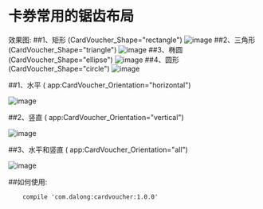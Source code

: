 # 卡券常用的锯齿布局

效果图:
##1、矩形 (CardVoucher_Shape="rectangle")
![image](https://github.com/dalong982242260/CardVoucher/blob/master/img/juxing.png)
##2、三角形 (CardVoucher_Shape="triangle")
![image](https://github.com/dalong982242260/CardVoucher/blob/master/img/sanjiao.png)
##3、椭圆 (CardVoucher_Shape="ellipse")
![image](https://github.com/dalong982242260/CardVoucher/blob/master/img/tuoyuan.png)
##4、圆形 (CardVoucher_Shape="circle")
![image](https://github.com/dalong982242260/CardVoucher/blob/master/img/yuanxing.png)

##1、水平 ( app:CardVoucher_Orientation="horizontal")

![image](https://github.com/dalong982242260/CardVoucher/blob/master/img/cardvoucher1.png)

##2、竖直 ( app:CardVoucher_Orientation="vertical")

![image](https://github.com/dalong982242260/CardVoucher/blob/master/img/cardvoucher2.png)

##3、水平和竖直 (  app:CardVoucher_Orientation="all")

![image](https://github.com/dalong982242260/CardVoucher/blob/master/img/cardvoucher3.png)


##如何使用:

        compile 'com.dalong:cardvoucher:1.0.0'